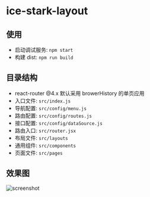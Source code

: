 # ice-stark-layout

## 使用

- 启动调试服务: `npm start`
- 构建 dist: `npm run build`

## 目录结构

- react-router @4.x 默认采用 browerHistory 的单页应用
- 入口文件: `src/index.js`
- 导航配置: `src/config/menu.js`
- 路由配置: `src/config/routes.js`
- 接口配置: `src/config/dataSource.js`
- 路由入口: `src/router.jsx`
- 布局文件: `src/layouts`
- 通用组件: `src/components`
- 页面文件: `src/pages`

## 效果图

![screenshot](https://img.alicdn.com/tfs/TB16KMYXET1gK0jSZFhXXaAtVXa-2874-1368.png)
